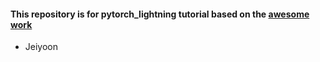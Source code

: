 #### This repository is for pytorch_lightning tutorial based on the [awesome work](https://pytorch-lightning.readthedocs.io/en/latest/starter/introduction_guide.html)

- Jeiyoon
